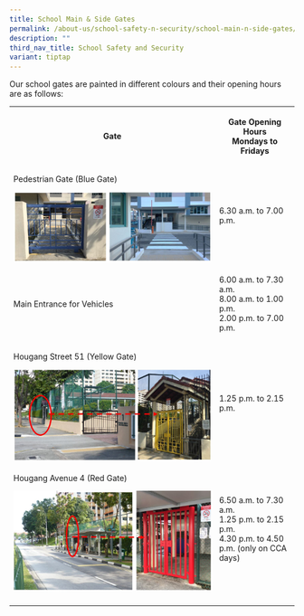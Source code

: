 ```yaml
---
title: School Main & Side Gates
permalink: /about-us/school-safety-n-security/school-main-n-side-gates/
description: ""
third_nav_title: School Safety and Security
variant: tiptap
---
```

<p>Our school gates are painted in different colours and their opening hours
are as follows:</p>
<table>
<tbody>
<tr>
<th rowspan="1" colspan="1">
<p>Gate</p>
</th>
<th rowspan="1" colspan="1">
<p>Gate Opening Hours
<br>Mondays to Fridays</p>
</th>
</tr>
<tr>
<td rowspan="1" colspan="1">
<p>Pedestrian Gate (Blue Gate)</p>
<p></p>
<div class="isomer-image-wrapper">
<img style="width: 100%" height="auto" width="100%" alt="" src="/images/2023/About Us (School Information)/blue gate.JPG">
</div>
</td>
<td rowspan="1" colspan="1">
<p>6.30 a.m. to 7.00 p.m.</p>
</td>
</tr>
<tr>
<td rowspan="1" colspan="1">
<p>Main Entrance for Vehicles</p>
</td>
<td rowspan="1" colspan="1">
<p>6.00 a.m. to 7.30 a.m.
<br>8.00 a.m. to 1.00 p.m.
<br>2.00 p.m. to 7.00 p.m.
<br>
</p>
</td>
</tr>
<tr>
<td rowspan="1" colspan="1">
<p>Hougang Street 51 (Yellow Gate)</p>
<p></p>
<div class="isomer-image-wrapper">
<img style="width: 100%" height="auto" width="100%" alt="" src="/images/2023/About Us (School Information)/yellow gate.JPG">
</div>
</td>
<td rowspan="1" colspan="1">
<p>1.25 p.m. to 2.15 p.m.</p>
</td>
</tr>
<tr>
<td rowspan="1" colspan="1">
<p>Hougang Avenue 4 (Red Gate)</p>
<p></p>
<div class="isomer-image-wrapper">
<img style="width: 100%" height="auto" width="100%" alt="" src="/images/2023/About Us (School Information)/red gate.JPG">
</div>
</td>
<td rowspan="1" colspan="1">
<p>6.50 a.m. to 7.30 a.m.
<br>1.25 p.m. to 2.15 p.m.
<br>4.30 p.m. to 4.50 p.m. (only on CCA days)</p>
</td>
</tr>
<tr>
<td rowspan="1" colspan="1">
<p></p>
</td>
<td rowspan="1" colspan="1">
<p></p>
</td>
</tr>
</tbody>
</table>
<p></p>